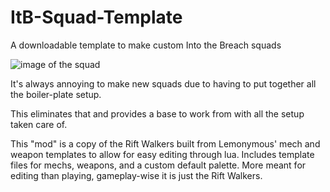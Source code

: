 # ItB-Squad-Template
 A downloadable template to make custom Into the Breach squads

![image of the squad](https://github.com/Hederarch/ItB-Squad-Template/assets/66890769/dfbf2dfc-1efd-4dc5-9f84-f279920c22a9)

It's always annoying to make new squads due to having to put together all the boiler-plate setup. 

This eliminates that and provides a base to work from with all the setup taken care of.

This "mod" is a copy of the Rift Walkers built from Lemonymous' mech and weapon templates to allow for easy editing through lua.
Includes template files for mechs, weapons, and a custom default palette. More meant for editing than playing, gameplay-wise it is just the Rift Walkers.
